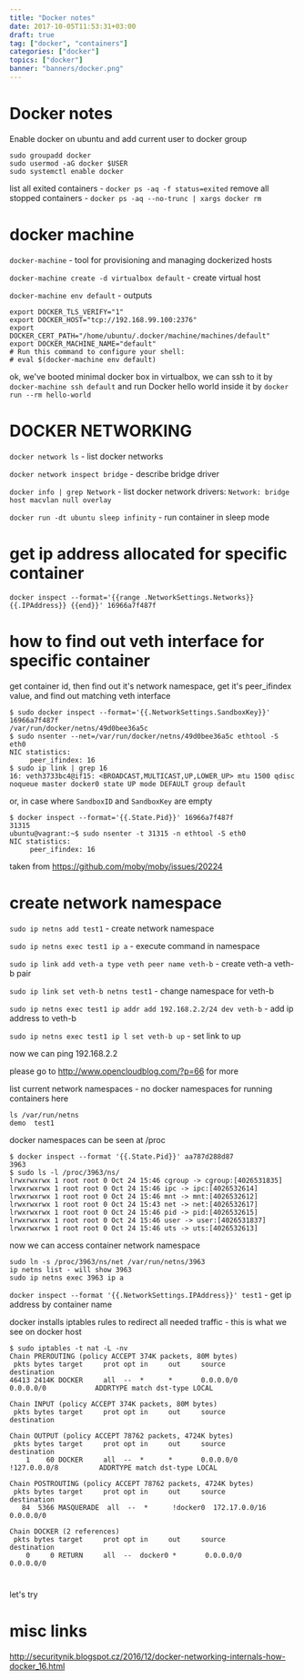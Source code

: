 ```yaml
---
title: "Docker notes"
date: 2017-10-05T11:53:31+03:00
draft: true
tag: ["docker", "containers"]
categories: ["docker"]
topics: ["docker"]
banner: "banners/docker.png"
---
```


# Docker notes

Enable docker on ubuntu and add current user to docker group
```
sudo groupadd docker
sudo usermod -aG docker $USER
sudo systemctl enable docker
```

list all exited containers - `docker ps -aq -f status=exited`
remove all stopped containers - `docker ps -aq --no-trunc | xargs docker rm`

# docker machine

`docker-machine` - tool for provisioning and managing dockerized hosts

`docker-machine create -d virtualbox default` - create virtual host

`docker-machine env default` - outputs

```
export DOCKER_TLS_VERIFY="1"
export DOCKER_HOST="tcp://192.168.99.100:2376"
export DOCKER_CERT_PATH="/home/ubuntu/.docker/machine/machines/default"
export DOCKER_MACHINE_NAME="default"
# Run this command to configure your shell:
# eval $(docker-machine env default)

```

ok, we've booted minimal docker box in virtualbox, we can ssh to it by 
`docker-machine ssh default` and run Docker hello world inside it by
`docker run --rm hello-world`


# DOCKER NETWORKING

`docker network ls` - list docker networks

`docker network inspect bridge` - describe bridge driver

`docker info | grep Network` - list docker network drivers: `Network: bridge host macvlan null overlay`

`docker run -dt ubuntu sleep infinity` - run container in sleep mode


# get ip address allocated for specific container

`docker inspect --format='{{range .NetworkSettings.Networks}}{{.IPAddress}} {{end}}' 16966a7f487f`

# how to find out veth interface for specific container

get container id, then find out it's network namespace, get it's peer_ifindex value, and find out matching veth interface

```
$ sudo docker inspect --format='{{.NetworkSettings.SandboxKey}}' 16966a7f487f
/var/run/docker/netns/49d0bee36a5c
$ sudo nsenter --net=/var/run/docker/netns/49d0bee36a5c ethtool -S eth0
NIC statistics:
     peer_ifindex: 16
$ sudo ip link | grep 16
16: veth3733bc4@if15: <BROADCAST,MULTICAST,UP,LOWER_UP> mtu 1500 qdisc noqueue master docker0 state UP mode DEFAULT group default
```
or, in case where `SandboxID` and `SandboxKey` are empty

```
$ docker inspect --format='{{.State.Pid}}' 16966a7f487f
31315
ubuntu@vagrant:~$ sudo nsenter -t 31315 -n ethtool -S eth0
NIC statistics:
     peer_ifindex: 16
```

taken from https://github.com/moby/moby/issues/20224




# create network namespace

`sudo ip netns add test1` - create network namespace

`sudo ip netns exec test1 ip a` - execute command in namespace

`sudo ip link add veth-a type veth peer name veth-b` - create veth-a veth-b pair

`sudo ip link set veth-b netns test1` - change namespace for veth-b

`sudo ip netns exec test1 ip addr add 192.168.2.2/24 dev veth-b` - add ip address to veth-b

`sudo ip netns exec test1 ip l set veth-b up` - set link to up

now we can ping 192.168.2.2

please go to http://www.opencloudblog.com/?p=66 for more

list current network namespaces - no docker namespaces for running containers here

```
ls /var/run/netns
demo  test1
```

docker namespaces can be seen at /proc


```
$ docker inspect --format '{{.State.Pid}}' aa787d288d87
3963
$ sudo ls -l /proc/3963/ns/
lrwxrwxrwx 1 root root 0 Oct 24 15:46 cgroup -> cgroup:[4026531835]
lrwxrwxrwx 1 root root 0 Oct 24 15:46 ipc -> ipc:[4026532614]
lrwxrwxrwx 1 root root 0 Oct 24 15:46 mnt -> mnt:[4026532612]
lrwxrwxrwx 1 root root 0 Oct 24 15:43 net -> net:[4026532617]
lrwxrwxrwx 1 root root 0 Oct 24 15:46 pid -> pid:[4026532615]
lrwxrwxrwx 1 root root 0 Oct 24 15:46 user -> user:[4026531837]
lrwxrwxrwx 1 root root 0 Oct 24 15:46 uts -> uts:[4026532613]

```

now we can access container network namespace


```
sudo ln -s /proc/3963/ns/net /var/run/netns/3963
ip netns list - will show 3963
sudo ip netns exec 3963 ip a
```

`docker inspect --format '{{.NetworkSettings.IPAddress}}' test1` - get ip address by container name

docker installs iptables rules to redirect all needed traffic - this is what we see on docker host

```
$ sudo iptables -t nat -L -nv
Chain PREROUTING (policy ACCEPT 374K packets, 80M bytes)
 pkts bytes target     prot opt in     out     source               destination
46413 2414K DOCKER     all  --  *      *       0.0.0.0/0            0.0.0.0/0            ADDRTYPE match dst-type LOCAL

Chain INPUT (policy ACCEPT 374K packets, 80M bytes)
 pkts bytes target     prot opt in     out     source               destination

Chain OUTPUT (policy ACCEPT 78762 packets, 4724K bytes)
 pkts bytes target     prot opt in     out     source               destination
    1    60 DOCKER     all  --  *      *       0.0.0.0/0           !127.0.0.0/8          ADDRTYPE match dst-type LOCAL

Chain POSTROUTING (policy ACCEPT 78762 packets, 4724K bytes)
 pkts bytes target     prot opt in     out     source               destination
   84  5366 MASQUERADE  all  --  *      !docker0  172.17.0.0/16        0.0.0.0/0

Chain DOCKER (2 references)
 pkts bytes target     prot opt in     out     source               destination
    0     0 RETURN     all  --  docker0 *       0.0.0.0/0            0.0.0.0/0
```

#

let's try


# misc links

http://securitynik.blogspot.cz/2016/12/docker-networking-internals-how-docker_16.html

